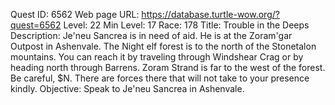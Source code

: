 Quest ID: 6562
Web page URL: https://database.turtle-wow.org/?quest=6562
Level: 22
Min Level: 17
Race: 178
Title: Trouble in the Deeps
Description: Je'neu Sancrea is in need of aid. He is at the Zoram'gar Outpost in Ashenvale. The Night elf forest is to the north of the Stonetalon mountains. You can reach it by traveling through Windshear Crag or by heading north through Barrens. Zoram Strand is far to the west of the forest. Be careful, $N. There are forces there that will not take to your presence kindly.
Objective: Speak to Je'neu Sancrea in Ashenvale.
